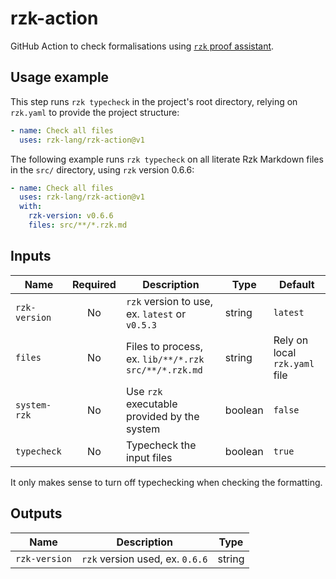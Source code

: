 # rzk-action

GitHub Action to check formalisations using [`rzk` proof assistant](https://github.com/rzk-lang/rzk).

## Usage example

This step runs `rzk typecheck` in the project's root directory, relying on `rzk.yaml` to provide the project structure:

```yml
- name: Check all files
  uses: rzk-lang/rzk-action@v1
```

The following example runs `rzk typecheck` on all literate Rzk Markdown files in the `src/` directory, using `rzk` version 0.6.6:

```yml
- name: Check all files
  uses: rzk-lang/rzk-action@v1
  with:
    rzk-version: v0.6.6
    files: src/**/*.rzk.md
```

## Inputs

| Name          | Required | Description                                          | Type    | Default                       |
| ------------- | :------: | ---------------------------------------------------- | ------- | ----------------------------- |
| `rzk-version` |    No    | `rzk` version to use, ex. `latest` or `v0.5.3`       | string  | `latest`                      |
| `files`       |    No    | Files to process, ex. `lib/**/*.rzk src/**/*.rzk.md` | string  | Rely on local `rzk.yaml` file |
| `system-rzk`  |    No    | Use `rzk` executable provided by the system          | boolean | `false`                       |
| `typecheck`   |    No    | Typecheck the input files                            | boolean | `true`                        |

It only makes sense to turn off typechecking when checking the formatting.

## Outputs

| Name          | Description                     | Type   |
| ------------- | ------------------------------- | ------ |
| `rzk-version` | `rzk` version used, ex. `0.6.6` | string |
